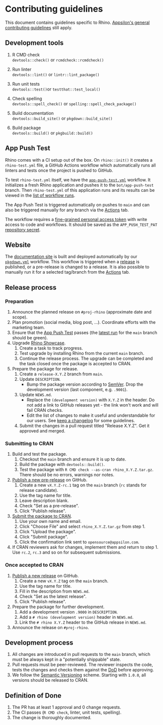 # Contributing guidelines

This document contains guidelines specific to Rhino.
[Appsilon's general contributing guidelines](https://github.com/Appsilon/.github/blob/main/CONTRIBUTING.md) still apply.

## Development tools

1. R CMD check<br>
`devtools::check()` or `rcmdcheck::rcmdcheck()`

2. Run linter<br>
`devtools::lint()` or `lintr::lint_package()`

3. Run unit tests<br>
`devtools::test()`or `testthat::test_local()`

4. Check spelling<br>
`devtools::spell_check()` or `spelling::spell_check_package()`

5. Build documentation<br>
`devtools::build_site()` or `pkgdown::build_site()`

6. Build package<br>
`devtools::build()` or `pkgbuild::build()`

## App Push Test

Rhino comes with a CI setup out of the box.
On `rhino::init()` it creates a  `rhino-test.yml` file,
a GitHub Actions workflow which automatically runs all linters and tests
once the project is pushed to GitHub.

To test `rhino-test.yml` itself, we have the [`app-push-test.yml`](workflows/app-push-test.yml) workflow.
It initializes a fresh Rhino application and pushes it to the `bot/app-push-test` branch.
Then `rhino-test.yml` of this application runs and its results can be viewed
in the [list of workflow runs](https://github.com/Appsilon/rhino/actions/workflows/rhino-test.yml).

The App Push Test is triggered automatically on pushes to `main`
and can also be triggered manually for any branch via the
[Actions](https://github.com/Appsilon/rhino/actions/workflows/app-push-test.yml) tab.

The workflow requires a
[fine-grained personal access token](https://docs.github.com/en/authentication/keeping-your-account-and-data-secure/managing-your-personal-access-tokens#fine-grained-personal-access-tokens)
with write access to code and workflows.
It should be saved as the `APP_PUSH_TEST_PAT`
[repository secret](https://github.com/Appsilon/rhino/settings/secrets/actions).

## Website

The [documentation site](https://appsilon.github.io/rhino/)
is built and deployed automatically by our [`pkgdown.yml`](workflows/pkgdown.yml) workflow.
This workflow is triggered when a
[release](https://docs.github.com/en/repositories/releasing-projects-on-github/managing-releases-in-a-repository)
is published, or a pre-release is changed to a release.
It is also possible to manually run it for a selected tag/branch
from the [Actions](https://github.com/Appsilon/rhino/actions/workflows/pkgdown.yml) tab.

## Release process

### Preparation

1. Announce the planned release on `#proj-rhino` (approximate date and scope).
2. Plan promotion (social media, blog post, ...).
Coordinate efforts with the marketing team.
3. Ensure that the [App Push Test](#app-push-test) passes
(the [latest run](https://github.com/Appsilon/rhino/actions/workflows/rhino-test.yml)
for the `main` branch should be green).
4. Upgrade [Rhino Showcase](https://github.com/Appsilon/rhino-showcase).
    1. Create a task to track progress.
    2. Test upgrade by installing Rhino from the current `main` branch.
    3. Continue the release process.
    The upgrade can be completed and the task closed once the package is accepted to CRAN.
5. Prepare the package for release.
    1. Create a `release-X.Y.Z` branch from `main`.
    2. Update `DESCRIPTION`.
        * Bump the package version according to [SemVer](https://semver.org/).
        Drop the development version (last component, e.g. `.9001`).
    3. Update `NEWS.md`.
        * Replace the `(development version)` with `X.Y.Z` in the header.
        Do not add a link to GitHub releases yet - the link won't work and will fail CRAN checks.
        * Edit the list of changes to make it useful and understandable for our users.
        See [keep a changelog](https://keepachangelog.com/) for some guidelines.
    4. Submit the changes in a pull request titled "Release X.Y.Z".
    Get it approved and merged.

### Submitting to CRAN

1. Build and test the package.
    1. Checkout the `main` branch and ensure it is up to date.
    2. Build the package with `devtools::build()`.
    3. Test the package with `R CMD check --as-cran rhino_X.Y.Z.tar.gz`.
    There should be no errors, warnings nor notes.
2. [Publish a new pre-release](https://github.com/Appsilon/rhino/releases/new) on GitHub.
    1. Create a new `vX.Y.Z-rc.1` tag on the `main` branch (`rc` stands for release candidate).
    2. Use the tag name for title.
    3. Leave description blank.
    4. Check "Set as a pre-release".
    5. Click "Publish release".
3. [Submit the package to CRAN](https://cran.r-project.org/submit.html).
    1. Use your own name and email.
    2. Click "Choose File" and select `rhino_X.Y.Z.tar.gz` from step 1.
    3. Click "Upload the package".
    4. Click "Submit package".
    5. Click the confirmation link sent to `opensource@appsilon.com`.
4. If CRAN reviewers ask for changes, implement them and return to step 1.
Use `rc.2`, `rc.3` and so on for subsequent submissions.

### Once accepted to CRAN

1. [Publish a new release](https://github.com/Appsilon/rhino/releases/new) on GitHub.
    1. Create a new `vX.Y.Z` tag on the `main` branch.
    2. Use the tag name for title.
    3. Fill in the description from `NEWS.md`.
    4. Check "Set as the latest release".
    5. Click "Publish release".
2. Prepare the package for further development.
    1. Add a development version `.9000` in `DESCRIPTION`.
    2. Add a `# rhino (development version)` header in `NEWS.md`.
    3. Link the `# rhino X.Y.Z` header to the GitHub release in `NEWS.md`.
3. Announce the release on `#proj-rhino`.

## Development process

1. All changes are introduced in pull requests to the `main` branch,
which must be always kept in a "potentially shippable" state.
2. Pull requests must be peer-reviewed.
The reviewer inspects the code, tests the changes
and checks them against the [DoD](#definition-of-done) before approving.
3. We follow the [Semantic Versioning](https://semver.org/) scheme.
Starting with `1.0.0`, all versions should be released to CRAN.

## Definition of Done

1. The PR has at least 1 approval and 0 change requests.
2. The CI passes (`R CMD check`, linter, unit tests, spelling).
3. The change is thoroughly documented.
